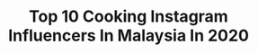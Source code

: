 ---
title: Top 10 Cooking Instagram Influencers In Malaysia In 2020
description: >-
  Find top cooking Instagram influencers in Malaysia in 2020. Most popular hashtags: #cooking #staysafe #stayhome #love.
platform: Instagram
hits: 53
text_top: Identify the top-rated Instagram influencers on inBeat.
text_bottom: Our database has 53 Instagram influencers like this in Malaysia for you to contact.
profiles:
  - username: "aniqclone"
    fullname: >-
      aniqclone
    bio: >-
      Im just a guy who love to cook and share knowledge about food and cooking. Hope u enjoy . 🥰 for any paid review kindly DM me.
    location: "Malaysia"
    followers: 58707
    engagement: 410
    commentsToLikes: 0.010711
    id: ck0w4h8w5yk460i19ag7k8ju9
    verified: false
    hashtags: "#cheese, #koreanfood, #toppoki, #keropoklekor"
  - username: "raffieyusoff"
    fullname: >-
      Raffie Yusoff
    bio: >-
      👨🏻‍🍳 Just my daily simple cooking! 🎬#AMinutewithRaffieYusoff 🎂I sell cakes IndulgeByCoco 📍Based in Cyberjaya
    location: "Malaysia"
    followers: 345835
    engagement: 81
    commentsToLikes: 0.021304
    id: ck13823sqe4xf0i19zacejlbx
    verified: false
    hashtags: "#showusyourflex, #myarmandhammer, #glucerna, #morepowertoyou"
  - username: "obentoufood"
    fullname: >-
      喬尹Yin美食自煮便當運動紀錄
    bio: >-
      哈囉！我是喬尹Yin，愛吃上班族人妻 食譜影片🍱taipei /Taiwan🇹🇼限動隨性PO 從餐餐外食、甜食上癮、煮菜新手，長年久坐不愛運動上班族，轉變愛上自煮生活和運動 一起來煮健康、美味的料理 汪汪🐶@wangdog0602 作者：四週變女神 ⬇️FB粉絲頁連結
    location: "Malaysia"
    followers: 65078
    engagement: 190
    commentsToLikes: 0.032189
    id: ck5chufa3rher0i11q2ivejyq
    verified: false
    hashtags: "#baking, #lunch, #instagood, #recipe"
  - username: "redzuanmanaf"
    fullname: >-
      Redzuan Abd Manaf
    bio: >-
      Founder of Redzuan Cleaning Services | ETS Train Crew | Writer of Pesan Seorang Lelaki | Manager of Paksu Global Resources | Businessman
    location: "Malaysia"
    followers: 54321
    engagement: 378
    commentsToLikes: 0.072676
    id: ckap6yg0yhvxx0i789gb4vi9h
    verified: false
    hashtags: "#enjoylife, #life, #stayhome, #girl"
  - username: "ridhwaniqbal98"
    fullname: >-
      Mohamed Ridhwan
    bio: >-
      Part-time “ shef “ 👨‍🍳 | 📍 Kuching, Malaysia 🇲🇾 Follow my Socials:- • Facebook : Mohamed Ridhwan • Twitter : @m_ridhwan98 • Snapchat : nawhdir98
    location: "Malaysia"
    followers: 15854
    engagement: 1184
    commentsToLikes: 0.009123
    id: ck9wf45zin4lk0j78aafmaahm
    verified: false
    hashtags: "#bhfyp, #eidmubarak, #chef, #foodgasm"
  - username: "scxkl_sammy"
    fullname: >-
      Sammy a.k.a SamGor
    bio: >-
      📍 Enquiries : sammykailun@gmail.com 📷 @kelvinlee32
    location: "Malaysia"
    followers: 93221
    engagement: 103
    commentsToLikes: 0.072008
    id: ck5q8251g43z10i11n097t6lw
    verified: false
    hashtags: "#potd, #foodporn, #fashion, #foodie"
  - username: "joannasohofficial"
    fullname: >-
      Joanna Soh
    bio: >-
      🧡 Creator @fio.app Fitness App 👧🏻 Certified Trainer & Nutrition Coach 🏋️‍♀️ Full Length Workouts on YouTube| 2mil 👇🏻 3KM Fat Burning Indoor Walk 🚶‍♀️
    location: "Malaysia"
    followers: 109010
    engagement: 202
    commentsToLikes: 0.019201
    id: ck14ipzohgnfs0i19u7hbh6gi
    verified: false
    hashtags: "#diabetes, #teamnike, #fitnessjourney, #fitnessmotivation"
  - username: "ora.della"
    fullname: >-
      
    bio: >-
      💎AuraNewEraGenreOra ❤️ MultiGenre ⚖️Rap|Sing|Write|Craft|Vlog 🗝Humble|Kind|Respect| Sincere|SpreadLuv 🔥GangGang,korang mmg lit🔥 Checkout my youtube
    location: "Malaysia"
    followers: 23856
    engagement: 730
    commentsToLikes: 0.025011
    id: ck8t4fqdt6mme0j78ri91pcpg
    verified: false
    hashtags: "#covid19, #photooftheday, #smile, #throwback"
  - username: "nanaalhaleq"
    fullname: >-
      Malaysian Fitness Goddess ☺️
    bio: >-
      👑FitEntrepreneur ♥️TV Host 🌈Wellness Celebrity Coach 🍑Co-Founder @bodylab.co @fitsambalbynana_hq 🏋🏽‍♀️ @underarmourmy Athlete
    location: "Malaysia"
    followers: 209346
    engagement: 75
    commentsToLikes: 0.018376
    id: ck135jqr91rx50i19rd7qnft3
    verified: false
    hashtags: "#shotoniphone11promax, #zaloramy, #fitfam, #kitajagakita"
  - username: "natalia__ng"
    fullname: >-
      Natalia Ng 黄彩菱
    bio: >-
      1 Corinthians 13:8 ★ Act ★ Sing ★ Host 🎗@adidasgolf Asia Creator 🎗正典燕窝 Ambassador 🎗Face of Töush @toush_pensonic
    location: "Malaysia"
    followers: 61070
    engagement: 108
    commentsToLikes: 0.046097
    id: ck55n9e3h5qk30i111gda8zkr
    verified: true
    hashtags: "#jnartistes, #quarantinegottalent, #nataliacooksstuff, #mcoday37"
---